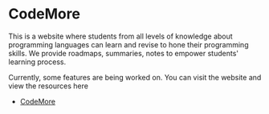 # CodeMore

This is a website where students from all levels of knowledge about programming languages can learn and revise to hone their programming skills.
We provide roadmaps, summaries, notes to empower students' learning process.

Currently, some features are being worked on.
You can visit the website and view the resources here
- [CodeMore]()